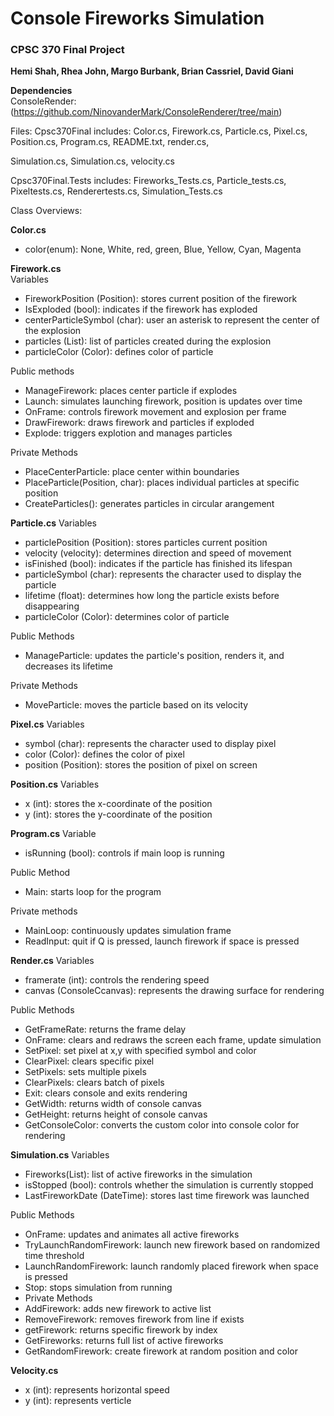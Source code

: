 # Console Fireworks Simulation
### CPSC 370 Final Project
**Hemi Shah, Rhea John, Margo Burbank, Brian Cassriel, David Giani**

**Dependencies**  
ConsoleRender: (https://github.com/NinovanderMark/ConsoleRenderer/tree/main)

Files: Cpsc370Final includes: Color.cs, Firework.cs, Particle.cs, Pixel.cs, Position.cs, Program.cs, README.txt, render.cs,

Simulation.cs, Simulation.cs, velocity.cs

Cpsc370Final.Tests includes: Fireworks_Tests.cs, Particle_tests.cs, Pixeltests.cs, Renderertests.cs, Simulation_Tests.cs

Class Overviews:

**Color.cs**  
- color(enum): None, White, red, green, Blue, Yellow, Cyan, Magenta

**Firework.cs**  
Variables
- FireworkPosition (Position): stores current position of the firework 
- IsExploded (bool): indicates if the firework has exploded
- centerParticleSymbol (char): user an asterisk to represent the center of the explosion 
- particles (List<Particle>): list of particles created during the explosion 
- particleColor (Color): defines color of particle

Public methods
- ManageFirework: places center particle if explodes
- Launch: simulates launching firework, position is updates over time
- OnFrame: controls firework movement and explosion per frame
- DrawFirework: draws firework and particles if exploded
- Explode: triggers explotion and manages particles

Private Methods
- PlaceCenterParticle: place center within boundaries
- PlaceParticle(Position, char): places individual particles at specific position
- CreateParticles(): generates particles in circular arangement 

**Particle.cs**
Variables
- particlePosition (Position): stores particles current position 
- velocity (velocity): determines direction and speed of movement 
- isFinished (bool): indicates if the particle has finished its lifespan 
- particleSymbol (char): represents the character used to display the particle 
- lifetime (float): determines how long the particle exists before disappearing
- particleColor (Color): determines color of particle

Public Methods
- ManageParticle: updates the particle's position, renders it, and decreases its lifetime

Private Methods
- MoveParticle: moves the particle based on its velocity 

**Pixel.cs**
Variables
- symbol (char): represents the character used to display pixel
- color (Color): defines the color of pixel 
- position (Position): stores the position of pixel on screen 

**Position.cs**
Variables
- x (int): stores the x-coordinate of the position 
- y (int): stores the y-coordinate of the position 

**Program.cs**
Variable
- isRunning (bool): controls if main loop is running 

Public Method
- Main: starts loop for the program 

Private methods
- MainLoop: continuously updates simulation frame
- ReadInput: quit if Q is pressed, launch firework if space is pressed 

**Render.cs**
Variables
- framerate (int): controls the rendering speed 
- canvas (ConsoleCcanvas): represents the drawing surface for rendering

Public Methods
- GetFrameRate: returns the frame delay 
- OnFrame: clears and redraws the screen each frame, update simulation 
- SetPixel: set pixel at x,y with specified symbol and color
- ClearPixel: clears specific pixel 
- SetPixels: sets multiple pixels 
- ClearPixels: clears batch of pixels
- Exit: clears console and exits rendering 
- GetWidth: returns width of console canvas 
- GetHeight: returns height of console canvas 
- GetConsoleColor: converts the custom color into console color for rendering 

**Simulation.cs**
Variables
- Fireworks(List<Firework>): list of active fireworks in the simulation 
- isStopped (bool): controls whether the simulation is currently stopped
- LastFireworkDate (DateTime): stores last time firework was launched

Public Methods
- OnFrame: updates and animates all active fireworks
- TryLaunchRandomFirework: launch new firework based on randomized time threshold 
- LaunchRandomFirework: launch randomly placed firework when space is pressed
- Stop: stops simulation from running 
- Private Methods
- AddFirework: adds new firework to active list 
- RemoveFirework: removes firework from line if exists
- getFirework: returns specific firework by index 
- GetFireworks: returns full list of active fireworks
- GetRandomFirework: create firework at random position and color 

**Velocity.cs**
- x (int): represents horizontal speed 
- y (int): represents verticle 

